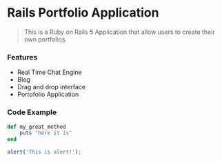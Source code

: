 # Rails Portfolio Application


> This is a Ruby on Rails 5 Application that allow users to create their own portfolios.

### Features

- Real Time Chat Engine
- Blog
- Drag and drop interface
- Portofolio Application

### Code Example

```ruby
def my_great_method
    puts "here it is"
end
```

```javascript
alert('This is alert!');
```
